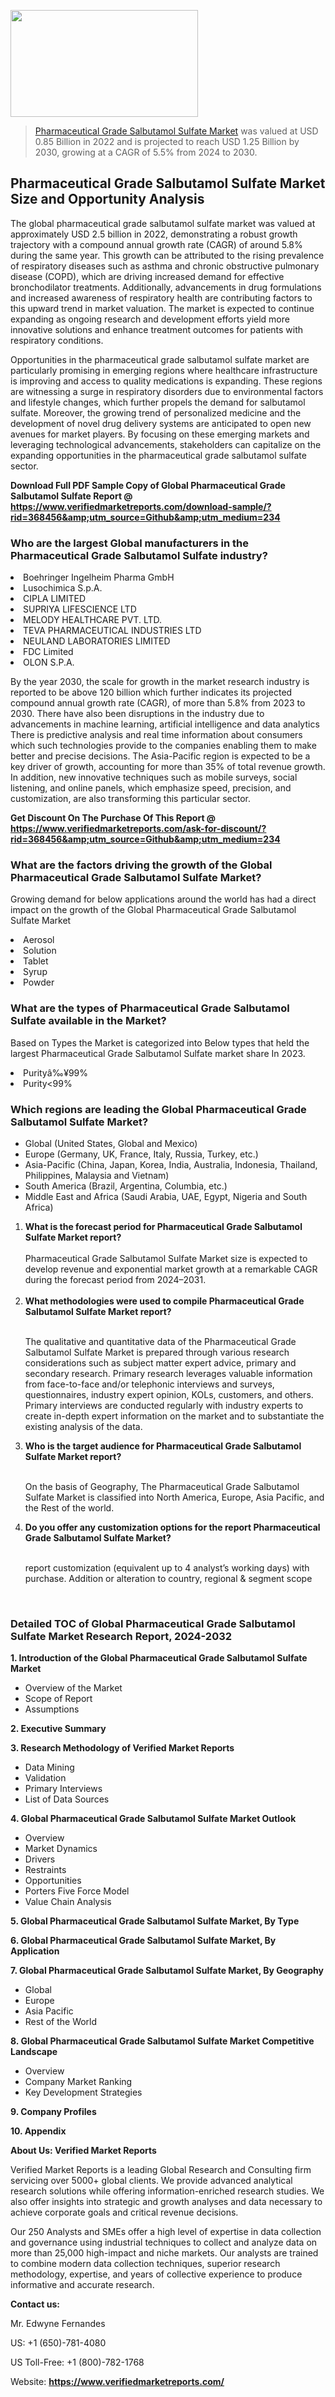 
<img src="https://ffe5etoiles.com/wp-content/uploads/2024/12/MST1-300x171.png" alt="" width="300" height="171" class="alignnone size-medium wp-image-20088" /><blockquote><p><p><a href="https://www.verifiedmarketreports.com/download-sample/?rid=368456&utm_source=Github&utm_medium=234" target="_blank">Pharmaceutical Grade Salbutamol Sulfate Market</a> was valued at USD 0.85 Billion in 2022 and is projected to reach USD 1.25 Billion by 2030, growing at a CAGR of 5.5% from 2024 to 2030.</p></blockquote><p><h2>Pharmaceutical Grade Salbutamol Sulfate Market Size and Opportunity Analysis</h2><p>The global pharmaceutical grade salbutamol sulfate market was valued at approximately USD 2.5 billion in 2022, demonstrating a robust growth trajectory with a compound annual growth rate (CAGR) of around 5.8% during the same year. This growth can be attributed to the rising prevalence of respiratory diseases such as asthma and chronic obstructive pulmonary disease (COPD), which are driving increased demand for effective bronchodilator treatments. Additionally, advancements in drug formulations and increased awareness of respiratory health are contributing factors to this upward trend in market valuation. The market is expected to continue expanding as ongoing research and development efforts yield more innovative solutions and enhance treatment outcomes for patients with respiratory conditions.</p><p>Opportunities in the pharmaceutical grade salbutamol sulfate market are particularly promising in emerging regions where healthcare infrastructure is improving and access to quality medications is expanding. These regions are witnessing a surge in respiratory disorders due to environmental factors and lifestyle changes, which further propels the demand for salbutamol sulfate. Moreover, the growing trend of personalized medicine and the development of novel drug delivery systems are anticipated to open new avenues for market players. By focusing on these emerging markets and leveraging technological advancements, stakeholders can capitalize on the expanding opportunities in the pharmaceutical grade salbutamol sulfate sector.</p></p><p class=""><strong>Download Full PDF Sample Copy of Global Pharmaceutical Grade Salbutamol Sulfate Report @ <a href="https://www.verifiedmarketreports.com/download-sample/?rid=368456&amp;utm_source=Github&amp;utm_medium=234" target="_blank">https://www.verifiedmarketreports.com/download-sample/?rid=368456&amp;utm_source=Github&amp;utm_medium=234</a></strong></p><h3 id="" class="">Who are the largest Global manufacturers in the Pharmaceutical Grade Salbutamol Sulfate industry?</h3><p><li>Boehringer Ingelheim Pharma GmbH</li><li> Lusochimica S.p.A.</li><li> CIPLA LIMITED</li><li> SUPRIYA LIFESCIENCE LTD</li><li> MELODY HEALTHCARE PVT. LTD.</li><li> TEVA PHARMACEUTICAL INDUSTRIES LTD</li><li> NEULAND LABORATORIES LIMITED</li><li> FDC Limited</li><li> OLON S.P.A.</li></p><div class=""><div class="" dir="" data-message-author-role="" data-message-id="" data-message-model-slug=""><div class=""><div class=""><div class=""><div class="" dir="" data-message-author-role="" data-message-id="" data-message-model-slug=""><div class=""><div class=""><p>By the year 2030, the scale for growth in the market research industry is reported to be above 120 billion which further indicates its projected compound annual growth rate (CAGR), of more than 5.8% from 2023 to 2030. There have also been disruptions in the industry due to advancements in machine learning, artificial intelligence and data analytics There is predictive analysis and real time information about consumers which such technologies provide to the companies enabling them to make better and precise decisions. The Asia-Pacific region is expected to be a key driver of growth, accounting for more than 35% of total revenue growth. In addition, new innovative techniques such as mobile surveys, social listening, and online panels, which emphasize speed, precision, and customization, are also transforming this particular sector.</p><p><strong>Get Discount On The Purchase Of This Report @&nbsp; <a href="https://www.verifiedmarketreports.com/ask-for-discount/?rid=368456&amp;utm_source=Github&amp;utm_medium=234" target="_blank">https://www.verifiedmarketreports.com/ask-for-discount/?rid=368456&amp;utm_source=Github&amp;utm_medium=234</a></strong></p></div></div></div></div></div></div></div></div><h3 id="" class="">What are the factors driving the growth of the Global Pharmaceutical Grade Salbutamol Sulfate Market?</h3><p id="" class="">Growing demand for below applications around the world has had a direct impact on the growth of the Global Pharmaceutical Grade Salbutamol Sulfate Market</p><p id="" class=""><li>Aerosol</li><li> Solution</li><li> Tablet</li><li> Syrup</li><li> Powder</li></p><h3 id="" class="">What are the types of Pharmaceutical Grade Salbutamol Sulfate available in the Market?</h3><p id="" class="">Based on Types the Market is categorized into Below types that held the largest Pharmaceutical Grade Salbutamol Sulfate market share In 2023.</p><p id="" class=""><li>Purityâ‰¥99%</li><li> Purity<99%</li></p><h3 id="" class="">Which regions are leading the Global Pharmaceutical Grade Salbutamol Sulfate Market?</h3><ul><li>Global (United States, Global and Mexico)</li><li>Europe (Germany, UK, France, Italy, Russia, Turkey, etc.)</li><li>Asia-Pacific (China, Japan, Korea, India, Australia, Indonesia, Thailand, Philippines, Malaysia and Vietnam)</li><li>South America (Brazil, Argentina, Columbia, etc.)</li><li>Middle East and Africa (Saudi Arabia, UAE, Egypt, Nigeria and South Africa)</li></ul><p><ol><li><strong>What is the forecast period for Pharmaceutical Grade Salbutamol Sulfate Market report?<br /></strong><br /><span data-sheets-root="1" data-sheets-value="{&quot;1&quot;:2,&quot;2&quot;:&quot;XXXX size is expected to develop revenue and exponential market growth at a remarkable CAGR during the forecast period from 2024&ndash;2030.&quot;}" data-sheets-userformat="{&quot;2&quot;:12674,&quot;4&quot;:{&quot;1&quot;:2,&quot;2&quot;:16776960},&quot;10&quot;:2,&quot;11&quot;:0,&quot;15&quot;:&quot;Arial&quot;,&quot;16&quot;:12}">Pharmaceutical Grade Salbutamol Sulfate Market size is expected to develop revenue and exponential market growth at a remarkable CAGR during the forecast period from 2024&ndash;2031.</span><br /><br /></li><li><strong>What methodologies were used to compile Pharmaceutical Grade Salbutamol Sulfate Market report?<br /><br /></strong><p>The qualitative and quantitative data of the&nbsp;Pharmaceutical Grade Salbutamol Sulfate Market is prepared through various research considerations such as subject matter expert advice, primary and secondary research. Primary research leverages valuable information from face-to-face and/or telephonic interviews and surveys, questionnaires, industry expert opinion, KOLs, customers, and others. Primary interviews are conducted regularly with industry experts to create in-depth expert information on the market and to substantiate the existing analysis of the data.&nbsp;</p></li><li><strong>Who is the target audience for Pharmaceutical Grade Salbutamol Sulfate Market report?<br /><br /></strong><p>On the basis of Geography, The&nbsp;Pharmaceutical Grade Salbutamol Sulfate Market is classified into North America, Europe, Asia Pacific, and the Rest of the world.</p></li><li><strong>Do you offer any customization options for the report Pharmaceutical Grade Salbutamol Sulfate Market?<br /><br /></strong><p>report customization (equivalent up to 4 analyst&rsquo;s working days) with purchase. Addition or alteration to country, regional &amp; segment scope</p><p>&nbsp;</p></li></ol></p><h3 id="" class="">Detailed TOC of Global Pharmaceutical Grade Salbutamol Sulfate Market Research Report, 2024-2032</h3><p id="" class=""><strong>1. Introduction of the Global Pharmaceutical Grade Salbutamol Sulfate Market</strong></p><ul><li>Overview of the Market</li><li>Scope of Report</li><li>Assumptions</li></ul><p id="" class=""><strong>2. Executive Summary</strong></p><p id="" class=""><strong>3. Research Methodology of&nbsp;Verified Market Reports</strong></p><ul><li>Data Mining</li><li>Validation</li><li>Primary Interviews</li><li>List of Data Sources</li></ul><p id="" class=""><strong>4. Global Pharmaceutical Grade Salbutamol Sulfate Market Outlook</strong></p><ul><li>Overview</li><li>Market Dynamics</li><li>Drivers</li><li>Restraints</li><li>Opportunities</li><li>Porters Five Force Model</li><li>Value Chain Analysis</li></ul><p id="" class=""><strong>5. Global Pharmaceutical Grade Salbutamol Sulfate Market, By&nbsp;Type</strong></p><p id="" class=""><strong>6. Global Pharmaceutical Grade Salbutamol Sulfate Market, By Application</strong></p><p id="" class=""><strong>7. Global Pharmaceutical Grade Salbutamol Sulfate Market, By Geography</strong></p><ul><li>Global</li><li>Europe</li><li>Asia Pacific</li><li>Rest of the World</li></ul><p id="" class=""><strong>8. Global Pharmaceutical Grade Salbutamol Sulfate Market Competitive Landscape</strong></p><ul><li>Overview</li><li>Company Market Ranking</li><li>Key Development Strategies</li></ul><p id="" class=""><strong>9. Company Profiles</strong></p><p id="" class=""><strong>10. Appendix</strong></p><p id="" class=""><strong>About Us: Verified Market Reports</strong></p><p id="" class="">Verified Market Reports is a leading Global Research and Consulting firm servicing over 5000+ global clients. We provide advanced analytical research solutions while offering information-enriched research studies. We also offer insights into strategic and growth analyses and data necessary to achieve corporate goals and critical revenue decisions.</p><p id="" class="">Our 250 Analysts and SMEs offer a high level of expertise in data collection and governance using industrial techniques to collect and analyze data on more than 25,000 high-impact and niche markets. Our analysts are trained to combine modern data collection techniques, superior research methodology, expertise, and years of collective experience to produce informative and accurate research.</p><p id="" class=""><strong>Contact us:</strong></p><p id="" class="">Mr. Edwyne Fernandes</p><p id="" class="">US: +1 (650)-781-4080</p><p id="" class="">US Toll-Free: +1 (800)-782-1768</p><p id="" class="">Website: <a target="" data-test-app-aware-link=""><strong>https://www.verifiedmarketreports.com/</strong></a></p>
